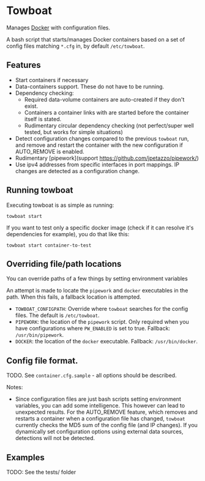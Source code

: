 # Towboat

Manages [Docker](http://www.docker.io) with configuration files.

A bash script that starts/manages Docker containers based on a set of config files matching `*.cfg` in, by default  `/etc/towboat`.


## Features

- Start containers if necessary
- Data-containers support. These do not have to be running.
- Dependency checking:
  - Required data-volume containers are auto-created if they don't exist.
  - Containers a container links with are started before the container itself is stated.
  - Rudimentary circular dependency checking (not perfect/super well tested, but works for simple situations)
- Detect configuration changes compared to the previous `towboat` run, and remove and restart the container with the new configuration if AUTO_REMOVE is enabled.
- Rudimentary [pipework](support https://github.com/jpetazzo/pipework/)
- Use ipv4 addresses from specific interfaces in port mappings. IP changes are detected as a configuration change.

## Running towboat

Executing towboat is as simple as running:
```
towboat start
```

If you want to test only a specific docker image (check if it can resolve it's dependencies for example), you do that like this:
```
towboat start container-to-test
```

## Overriding file/path locations

You can override paths of a few things by setting environment variables

An attempt is made to locate the `pipework` and `docker` executables in the path. When this fails, a fallback location is attempted.

 - `TOWBOAT_CONFIGPATH`: Override where `towboat` searches for the config files. The default is `/etc/towboat`.
 - `PIPEWORK`: the location of the `pipework` script. Only required when you have configurations where `PW_ENABLED` is set to true. Fallback: `/usr/bin/pipework`.
 - `DOCKER`: the location of the `docker` executable. Fallback: `/usr/bin/docker`.

## Config file format.

TODO. See `container.cfg.sample` - all options should be described.

Notes:
- Since configuration files are just bash scripts setting environment variables, you can add some intelligence. This however can lead to unexpected results. For the AUTO_REMOVE feature, which removes and restarts a container when a configuration file has changed, `towboat` currently checks the MD5 sum of the config file (and IP changes). If you dynamically set configuration options using external data sources, detections will not be detected.


## Examples

TODO: See the tests/ folder

